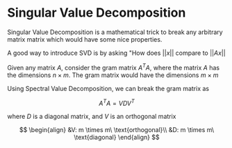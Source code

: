 # Singular Value Decomposition
Singular Value Decomposition is a mathematical trick to break any arbitrary matrix matrix which would have some nice properties.

A good way to introduce SVD is by asking "How does $\left|\left|{x}\right|\right|$ compare to $\left|\left|{Ax}\right|\right|$

Given any matrix $A$, consider the gram matrix $A^TA$, where the matrix $A$ has the dimensions $n \times m$. The gram matrix would have the dimensions $m \times m$

Using Spectral Value Decomposition, we can break the gram matrix as

$$ A^TA = VDV^T$$

where $D$ is a diagonal matrix, and $V$ is an orthogonal matrix

$$
\begin{align}
&V: m \times m\ \text{orthogonal}\\
&D: m \times m\ \text{diagonal}
\end{align}
$$
